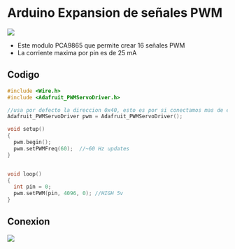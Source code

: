 # Arduino Expansion de señales PWM

<img src="https://github.com/IDiegoUlises/Arduino-Expansion-De-PWM/blob/master/Images/modulo-pwm.png"  >

* Este modulo PCA9865 que permite crear 16 señales PWM
* La corriente maxima por pin es de 25 mA

## Codigo
```c++
#include <Wire.h>
#include <Adafruit_PWMServoDriver.h>

//usa por defecto la direccion 0x40, esto es por si conectamos mas de estos modulos al mismo tiempo
Adafruit_PWMServoDriver pwm = Adafruit_PWMServoDriver();

void setup()
{
  pwm.begin();
  pwm.setPWMFreq(60);  //~60 Hz updates
}


void loop()
{
  int pin = 0;
  pwm.setPWM(pin, 4096, 0); //HIGH 5v
}
```
## Conexion

<img src="https://github.com/IDiegoUlises/Arduino-Expansion-De-PWM/blob/master/Images/Conexion.png"  >


